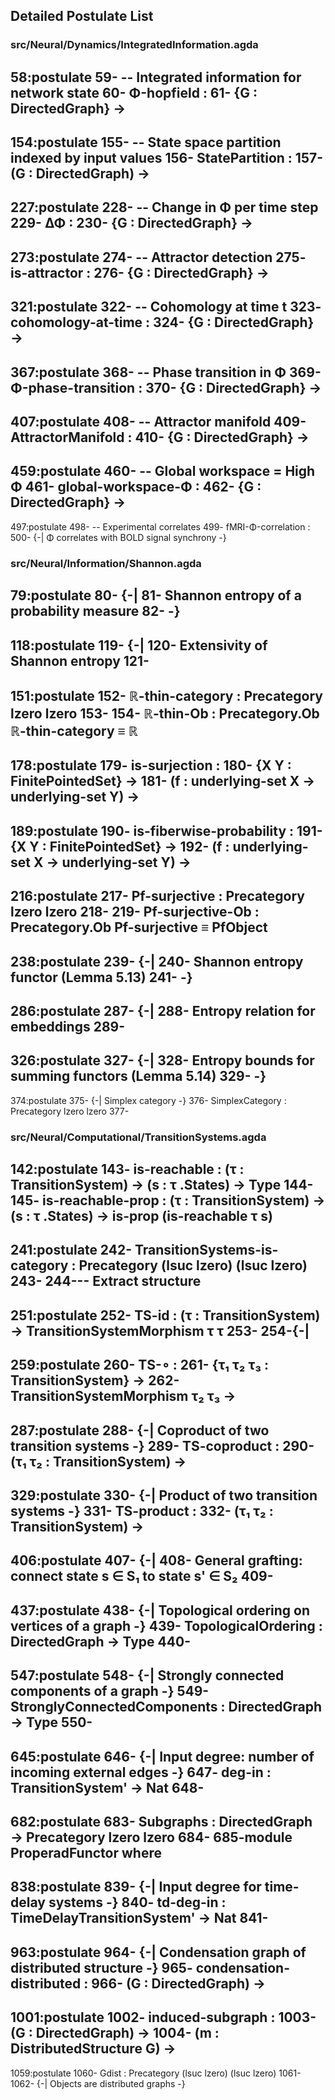 ## Detailed Postulate List

### src/Neural/Dynamics/IntegratedInformation.agda

58:postulate
59-  -- Integrated information for network state
60-  Φ-hopfield :
61-    {G : DirectedGraph} →
--
154:postulate
155-  -- State space partition indexed by input values
156-  StatePartition :
157-    (G : DirectedGraph) →
--
227:postulate
228-  -- Change in Φ per time step
229-  ΔΦ :
230-    {G : DirectedGraph} →
--
273:postulate
274-  -- Attractor detection
275-  is-attractor :
276-    {G : DirectedGraph} →
--
321:postulate
322-  -- Cohomology at time t
323-  cohomology-at-time :
324-    {G : DirectedGraph} →
--
367:postulate
368-  -- Phase transition in Φ
369-  Φ-phase-transition :
370-    {G : DirectedGraph} →
--
407:postulate
408-  -- Attractor manifold
409-  AttractorManifold :
410-    {G : DirectedGraph} →
--
459:postulate
460-  -- Global workspace = High Φ
461-  global-workspace-Φ :
462-    {G : DirectedGraph} →
--
497:postulate
498-  -- Experimental correlates
499-  fMRI-Φ-correlation :
500-    {-| Φ correlates with BOLD signal synchrony -}

### src/Neural/Information/Shannon.agda

79:postulate
80-  {-|
81-  Shannon entropy of a probability measure
82-  -}
--
118:postulate
119-  {-|
120-  Extensivity of Shannon entropy
121-
--
151:postulate
152-  ℝ-thin-category : Precategory lzero lzero
153-
154-  ℝ-thin-Ob : Precategory.Ob ℝ-thin-category ≡ ℝ
--
178:postulate
179-  is-surjection :
180-    {X Y : FinitePointedSet} →
181-    (f : underlying-set X → underlying-set Y) →
--
189:postulate
190-  is-fiberwise-probability :
191-    {X Y : FinitePointedSet} →
192-    (f : underlying-set X → underlying-set Y) →
--
216:postulate
217-  Pf-surjective : Precategory lzero lzero
218-
219-  Pf-surjective-Ob : Precategory.Ob Pf-surjective ≡ PfObject
--
238:postulate
239-  {-|
240-  Shannon entropy functor (Lemma 5.13)
241-  -}
--
286:postulate
287-  {-|
288-  Entropy relation for embeddings
289-
--
326:postulate
327-  {-|
328-  Entropy bounds for summing functors (Lemma 5.14)
329-  -}
--
374:postulate
375-  {-| Simplex category -}
376-  SimplexCategory : Precategory lzero lzero
377-

### src/Neural/Computational/TransitionSystems.agda

142:postulate
143-  is-reachable : (τ : TransitionSystem) → (s : τ .States) → Type
144-
145-  is-reachable-prop : (τ : TransitionSystem) → (s : τ .States) → is-prop (is-reachable τ s)
--
241:postulate
242-  TransitionSystems-is-category : Precategory (lsuc lzero) (lsuc lzero)
243-
244--- Extract structure
--
251:postulate
252-  TS-id : (τ : TransitionSystem) → TransitionSystemMorphism τ τ
253-
254-{-|
--
259:postulate
260-  TS-∘ :
261-    {τ₁ τ₂ τ₃ : TransitionSystem} →
262-    TransitionSystemMorphism τ₂ τ₃ →
--
287:postulate
288-  {-| Coproduct of two transition systems -}
289-  TS-coproduct :
290-    (τ₁ τ₂ : TransitionSystem) →
--
329:postulate
330-  {-| Product of two transition systems -}
331-  TS-product :
332-    (τ₁ τ₂ : TransitionSystem) →
--
406:postulate
407-  {-|
408-  General grafting: connect state s ∈ S₁ to state s' ∈ S₂
409-
--
437:postulate
438-  {-| Topological ordering on vertices of a graph -}
439-  TopologicalOrdering : DirectedGraph → Type
440-
--
547:postulate
548-  {-| Strongly connected components of a graph -}
549-  StronglyConnectedComponents : DirectedGraph → Type
550-
--
645:postulate
646-  {-| Input degree: number of incoming external edges -}
647-  deg-in : TransitionSystem' → Nat
648-
--
682:postulate
683-  Subgraphs : DirectedGraph → Precategory lzero lzero
684-
685-module ProperadFunctor where
--
838:postulate
839-  {-| Input degree for time-delay systems -}
840-  td-deg-in : TimeDelayTransitionSystem' → Nat
841-
--
963:postulate
964-  {-| Condensation graph of distributed structure -}
965-  condensation-distributed :
966-    (G : DirectedGraph) →
--
1001:postulate
1002-  induced-subgraph :
1003-    (G : DirectedGraph) →
1004-    (m : DistributedStructure G) →
--
1059:postulate
1060-  Gdist : Precategory (lsuc lzero) (lsuc lzero)
1061-
1062-  {-| Objects are distributed graphs -}
